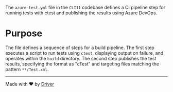 <!--------------------------------------------------------------------------------->
<!-- IMPORTANT: This file is auto-generated by Driver (https://driver.ai). -------->
<!-- Manual edits may be overwritten on future commits. --------------------------->
<!--------------------------------------------------------------------------------->

The `azure-test.yml` file in the `CLI11` codebase defines a CI pipeline step for running tests with ctest and publishing the results using Azure DevOps.

# Purpose
The file defines a sequence of steps for a build pipeline. The first step executes a script to run tests using `ctest`, displaying output on failure, and operates within the `build` directory. The second step publishes the test results, specifying the format as "cTest" and targeting files matching the pattern `**/Test.xml`.

---
Made with ❤️ by [Driver](https://www.driver.ai/)